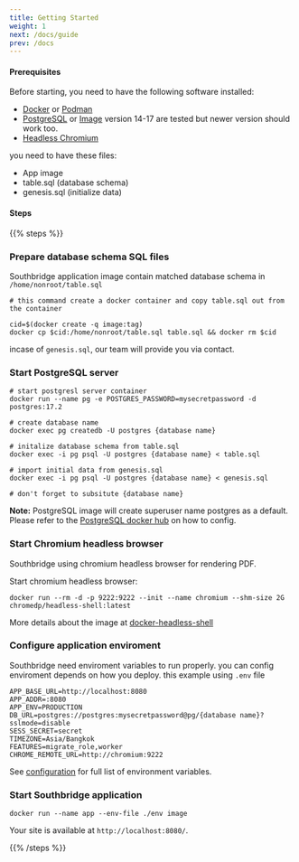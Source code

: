 ```yaml
---
title: Getting Started
weight: 1
next: /docs/guide
prev: /docs
---
```


#### Prerequisites

Before starting, you need to have the following software installed:

- [Docker](https://www.docker.com) or [Podman](https://podman.io)
- [PostgreSQL](https://www.postgresql.org) or [Image](https://hub.docker.com/_/postgres) version 14-17 are tested but newer version should work too.
- [Headless Chromium](https://hub.docker.com/r/chromedp/headless-shell)

you need to have these files:
- App image
- table.sql (database schema)
- genesis.sql (initialize data)

#### Steps

{{% steps %}}

### Prepare database schema SQL files
Southbridge application image contain matched database schema in `/home/nonroot/table.sql`

```shell
# this command create a docker container and copy table.sql out from the container

cid=$(docker create -q image:tag)
docker cp $cid:/home/nonroot/table.sql table.sql && docker rm $cid
```

incase of `genesis.sql`, our team will provide you via contact.

### Start PostgreSQL server

```shell
# start postgresl server container
docker run --name pg -e POSTGRES_PASSWORD=mysecretpassword -d postgres:17.2

# create database name
docker exec pg createdb -U postgres {database name}

# initalize database schema from table.sql
docker exec -i pg psql -U postgres {database name} < table.sql

# import initial data from genesis.sql
docker exec -i pg psql -U postgres {database name} < genesis.sql

# don't forget to subsitute {database name}
```
**Note:** PostgreSQL image will create superuser name postgres as a default. Please refer to the [PostgreSQL docker hub](https://hub.docker.com/_/postgres) on how to config.

### Start Chromium headless browser

Southbridge using chromium headless browser for rendering PDF.

Start chromium headless browser:

```shell
docker run --rm -d -p 9222:9222 --init --name chromium --shm-size 2G chromedp/headless-shell:latest
```
More details about the image at [docker-headless-shell](https://github.com/chromedp/docker-headless-shell)

### Configure application enviroment

Southbridge need enviroment variables to run properly.
you can config enviroment depends on how you deploy.
this example using `.env` file

```env
APP_BASE_URL=http://localhost:8080
APP_ADDR=:8080
APP_ENV=PRODUCTION
DB_URL=postgres://postgres:mysecretpassword@pg/{database name}?sslmode=disable
SESS_SECRET=secret
TIMEZONE=Asia/Bangkok
FEATURES=migrate_role,worker
CHROME_REMOTE_URL=http://chromium:9222
```

See [configuration](/docs/guide/configuration) for full list of environment variables.

### Start Southbridge application
```shell
docker run --name app --env-file ./env image
```
Your site is available at `http://localhost:8080/`.

{{% /steps %}}
